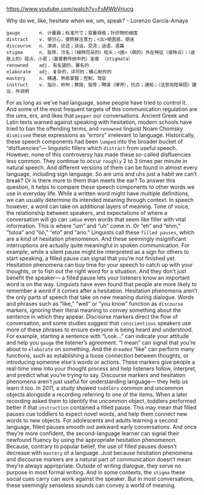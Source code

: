 https://www.youtube.com/watch?v=FsMWbVrjucg

Why do we, like, hesitate when we, um, speak? - Lorenzo García-Amaya

```  
gauge       n. 计量器；标准尺寸；容量规格；针织物的细度
distract    v. 使分心，使转移注意力；<古>使困惑，使迷
discourse   n. 演讲，论述；谈话，交流；话语，语篇  
stigma      n. 耻辱，污名；（植物花朵的）柱头；<医>（病的）外在特征（或特点）；（皮肤上的）斑点，小斑；（基督教传统中的）圣痕 （stigmata）
renowned    adj. 有名望的，著名的
elaborate   adj. 复杂的，详尽的；精心制作的
mastery     n. 精通，熟练掌握；控制，驾驭
instruct    v. 指示，吩咐；教授，指导；聘请（律师），托办；通知；（法官向陪审团）建议，作说明 
```

For as long as we’ve had language, some people have tried to control it. And some of the most frequent targets of this communication regulation are the ums, ers, and likes that `pepper` our conversations. Ancient Greek and Latin texts warned against speaking with hesitation, modern schools have tried to ban the offending terms, and `renowned` linguist Noam Chomsky `dismissed` these expressions as “errors” irrelevant to language. Historically, these speech components had been `lumped` into the broader bucket of “disfluencies”— linguistic fillers which `distract` from useful speech. However, none of this controversy has made these so-called disfluencies less common. They continue to occur `roughly` 2 to 3 times per minute in natural speech. And different versions of them can be found in almost every language, including sign language. So are ums and uhs just a habit we can’t break? Or is there more to them than meets the ear? To answer this question, it helps to compare these speech components to other words we use in everyday life. While a written word might have multiple definitions, we can usually determine its intended meaning through context. In speech however, a word can take on additional layers of meaning. Tone of voice, the relationship between speakers, and expectations of where a conversation will go can `imbue` even words that seem like filler with vital information. This is where “um” and “uh” come in. Or “eh” and “ehm,” “tutoa” and “öö,” “eto” and “ano.” Linguists call these `filled pauses`, which are a kind of hesitation phenomenon. And these seemingly insignificant interruptions are actually quite meaningful in spoken communication. For example, while a silent pause might be interpreted as a sign for others to start speaking, a filled pause can signal that you’re not finished yet. Hesitation phenomena can buy time for your speech to catch up with your thoughts, or to fish out the right word for a situation. And they don’t just benefit the speaker— a filled pause lets your listeners know an important word is on the way. Linguists have even found that people are more likely to remember a word if it comes after a hesitation. Hesitation phenomena aren’t the only parts of speech that take on new meaning during dialogue. Words and phrases such as “like,” “well” or “you know” function as `discourse` markers, ignoring their literal meaning to convey something about the sentence in which they appear. Discourse markers direct the flow of conversation, and some studies suggest that `conscientious` speakers use more of these phrases to ensure everyone is being heard and understood. For example, starting a sentence with “Look...” can indicate your attitude and help you `gauge` the listener’s agreement. “I mean” can signal that you’re about to `elaborate` on something. And the `dreaded` “like” can perform many functions, such as establishing a loose connection between thoughts, or introducing someone else's words or actions. These markers give people a real-time view into your thought process and help listeners follow, interpret, and predict what you’re trying to say. Discourse markers and hesitation phenomena aren’t just useful for understanding language— they help us learn it too. In 2011, a study showed `toddlers` common and uncommon objects alongside a recording referring to one of the items. When a later recording asked them to identify the uncommon object, toddlers performed better if that `instruction` contained a filled pause. This may mean that filled pauses cue toddlers to expect novel words, and help them connect new words to new objects. For adolescents and adults learning a second language, filled pauses smooth out awkward early conversations. And once they’re more confident, the second-language learner can signal their newfound fluency by using the appropriate hesitation phenomenon. Because, contrary to popular belief, the use of filled pauses doesn't decrease with `mastery` of a language. Just because hesitation phenomena and discourse markers are a natural part of communication doesn’t mean they’re always appropriate. Outside of writing dialogue, they serve no purpose in most formal writing. And in some contexts, the `stigma` these social cues carry can work against the speaker. But in most conversations, these seemingly senseless sounds can convey a world of meaning. 